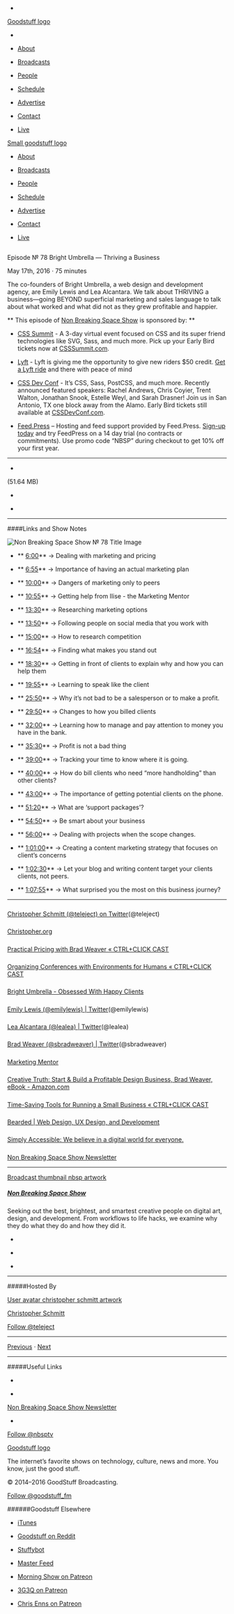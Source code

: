 

-
[Goodstuff logo](http://www.goodstuff.fm/)[](/assets/goodstuff_logo-17c1fe6f378352de5d7345f76152130b.svg)

-


-  [About](/about)

-  [Broadcasts](/broadcasts)

-  [People](/people)

-  [Schedule](/schedule)

-  [Advertise](/advertise)

-  [Contact](/contact)

-  [Live](/live)


[Small goodstuff logo](http://www.goodstuff.fm/)[](/assets/small_goodstuff_logo-bf032e72b9ec41494f4d90905f1ad619.svg)


-  [About](/about)

-  [Broadcasts](/broadcasts)

-  [People](/people)

-  [Schedule](/schedule)

-  [Advertise](/advertise)

-  [Contact](/contact)

-  [Live](/live)


##
Episode № 78
Bright Umbrella — Thriving a Business


May 17th, 2016
&middot;
75
minutes


The co-founders of Bright Umbrella, a web design and development agency, are Emily Lewis and Lea Alcantara. We talk about THRIVING a business—going BEYOND superficial marketing and sales language to talk about what worked and what did not as they grew profitable and happier.


**
This episode of
[Non Breaking Space Show](/nbsp)
is sponsored by:
**


-  [CSS Summit](http://CSSSummit.com?utm_source=nbsptv78&utm_medium=podcast&utm_campaign=csssummit2016) - A 3-day virtual event focused on CSS and its super friend technologies like SVG, Sass, and much more. Pick up your Early Bird tickets now at  [CSSSummit.com](http://CSSSummit.com?utm_source=nbsptv78&utm_medium=podcast&utm_campaign=csssummit2016).

-  [Lyft](http://christopher.org/lyft) - Lyft is giving me the opportunity to give new riders $50 credit.  [Get a Lyft ride](http://christopher.org/lyft) and there with peace of mind

-  [CSS Dev Conf](http://cssdevconf.com/?utm_source=nbsptv78&utm_medium=podcast&utm_campaign=cssdevconf2016) - It’s CSS, Sass, PostCSS, and much more. Recently announced featured speakers: Rachel Andrews, Chris Coyier, Trent Walton, Jonathan Snook, Estelle Weyl, and Sarah Drasner! Join us in San Antonio, TX one block away from the Alamo. Early Bird tickets still available at   [CSSDevConf.com](http://cssdevconf.com/?utm_source=nbsptv78&utm_medium=podcast&utm_campaign=cssdevconf2016).

-  [Feed.Press](http://feed.press/nbsp) – Hosting and feed support provided by Feed.Press.  [Sign-up today](http://feed.press/nbsp) and try FeedPress on a 14 day trial (no contracts or commitments). Use promo code &ldquo;NBSP&rdquo; during checkout to get 10% off your first year.


------------------------------


-
[](http://podcasts-1.feedpress.co/10609/nbsp-78.mp3)(51.64 MB)

-
[](http://twitter.com/intent/tweet?text=Non%20Breaking%20Space%20Show%20%E2%84%96%2078%20on%20@goodstuff_fm%20-%20http://goodstuff.fm/nbsp/78)

-
[](http://www.facebook.com/sharer/sharer.php?u=http://goodstuff.fm/nbsp/78)


------------------------------


####Links and Show Notes


![Non Breaking Space Show № 78 Title Image](https://i.ytimg.com/vi/odgtaU_a8Zg/sddefault.jpg)


- ** [6:00](#t=6:00)** → Dealing with marketing and pricing

- ** [6:55](#t=6:55)** → Importance of having an actual marketing plan

- ** [10:00](#t=10:00)** → Dangers of marketing only to peers

- ** [10:55](#t=10:55)** → Getting help from Ilise - the Marketing Mentor

- ** [13:30](#t=13:30)** → Researching marketing options

- ** [13:50](#t=13:50)** → Following people on social media that you work with

- ** [15:00](#t=15:00)** → How to research competition

- ** [16:54](#t=16:54)** → Finding what makes you stand out

- ** [18:30](#t=18:30)** → Getting in front of clients to explain why and how you can help them

- ** [19:55](#t=19:55)** → Learning to speak like the client

- ** [25:50](#t=25:50)** → Why it&rsquo;s not bad to be a salesperson or to make a profit.

- ** [29:50](#t=29:50)** → Changes to how you billed clients

- ** [32:00](#t=32:00)** → Learning how to manage and pay attention to money you have in the bank.

- ** [35:30](#t=35:30)** → Profit is not a bad thing

- ** [39:00](#t=39:00)** → Tracking your time to know where it is going.

- ** [40:00](#t=40:00)** → How do bill clients who need &ldquo;more handholding&rdquo; than other clients?

- ** [43:00](#t=43:00)** → The importance of getting potential clients on the phone.

- ** [51:20](#t=51:20)** → What are &lsquo;support packages&rsquo;?

- ** [54:50](#t=54:50)** → Be smart about your business

- ** [56:00](#t=56:00)** → Dealing with projects when the scope changes.

- ** [1:01:00](#t=1:01:00)** → Creating a content marketing strategy that focuses on client’s concerns

- ** [1:02:30](#t=1:02:30)** → Let your blog and writing content target your clients clients, not peers.

- ** [1:07:55](#t=1:07:55)** → What surprised you the most on this business journey?


------------------------------


#####
[Christopher Schmitt (@teleject) on Twitter](http://twitter.com/teleject)(@teleject)


#####
[Christopher.org](http://Christopher.org)


#####
[Practical Pricing with Brad Weaver « CTRL+CLICK CAST](http://ctrlclickcast.com/episodes/practical-pricing)


#####
[Organizing Conferences with Environments for Humans « CTRL+CLICK CAST](http://ctrlclickcast.com/episodes/organizing-conferences)


#####
[Bright Umbrella - Obsessed With Happy Clients](http://abrightumbrella.com/)


#####
[Emily Lewis (@emilylewis) | Twitter](https://twitter.com/emilylewis)(@emilylewis)


#####
[Lea Alcantara (@lealea) | Twitter](https://twitter.com/lealea)(@lealea)


#####
[Brad Weaver (@sbradweaver) | Twitter](https://twitter.com/sbradweaver)(@sbradweaver)


#####
[Marketing Mentor](http://www.marketing-mentor.com/)


#####
[Creative Truth: Start & Build a Profitable Design Business, Brad Weaver, eBook - Amazon.com](https://www.amazon.com/Creative-Truth-Profitable-Design-Business-ebook/dp/B019P2PKXA?ie=UTF8&btkr=1&redirect=true&ref_=dp-kindle-redirect)


#####
[Time-Saving Tools for Running a Small Business « CTRL+CLICK CAST](http://ctrlclickcast.com/episodes/time-saving-tools-for-running-a-small-business)


#####
[Bearded | Web Design, UX Design, and Development](http://www.bearded.com/)


#####
[Simply Accessible: We believe in a digital world for everyone.](http://simplyaccessible.com/)


#####
[Non Breaking Space Show Newsletter](http://newsletter.nonbreakingspace.tv/)


------------------------------


[Broadcast thumbnail nbsp artwork](/nbsp)[](https://goodstuffs3.s3.amazonaws.com/uploads/broadcast/image/19/broadcast_thumbnail_nbsp_artwork.png)

##### [Non Breaking Space Show](/nbsp)


Seeking out the best, brightest, and smartest creative people on digital art, design, and development. From workflows to life hacks, we examine why they do what they do and how they did it.

-
[](http://itunes.apple.com/us/podcast/the-non-breaking-space-show/id507162981)

-
[](http://feeds.goodstuff.fm/nbsp)

-
[](mailto:chris@goodstuff.fm?cc=sponsorship%40goodstuff.fm&subject=%5BGoodStuff%20FM%5D%20Sponsorship%20Inquiry%20for%20Non%20Breaking%20Space%20Show)


------------------------------


#####Hosted By


[User avatar christopher schmitt artwork](/people/christopher-schmitt)[](https://goodstuffs3.s3.amazonaws.com/uploads/user/avatar/20/user_avatar_christopher-schmitt_artwork.png)

[Christopher Schmitt](/people/christopher-schmitt)


[Follow @teleject](https://twitter.com/teleject)


------------------------------


[Previous](/nbsp/77)
&middot;
[Next](/nbsp/79)


------------------------------


#####Useful Links

-
[](mailto:chris@goodstuff.fm?subject=%5BGoodstuff%20FM%5D%20Feedback%20for%20Non%20Breaking%20Space%20Show)

-
[Non Breaking Space Show Newsletter](http://www.goodstuff.fm/nbsp/newsletter)


-
[Follow @nbsptv](https://twitter.com/nbsptv)


[Goodstuff logo](http://www.goodstuff.fm/)[](/assets/goodstuff_logo-17c1fe6f378352de5d7345f76152130b.svg)


The internet’s favorite shows on technology, culture, news and more. You know, just the good stuff.


&copy; 2014&ndash;2016 GoodStuff Broadcasting.

[Follow @goodstuff_fm](https://twitter.com/goodstufffm)


######Goodstuff Elsewhere

-  [iTunes](https://itunes.apple.com/us/artist/goodstuff-fm/id843385597?mt=2)

-  [Goodstuff on Reddit](https://www.reddit.com/r/Goodstuff_fm/)

-  [Stuffybot](http://stuffybot.goodstuff.fm)

-  [Master Feed](/master/feed)

-  [Morning Show on Patreon](https://www.patreon.com/morningshow)

-  [3G3Q on Patreon](https://www.patreon.com/3g3q)

-  [Chris Enns on Patreon](https://www.patreon.com/ichris)
